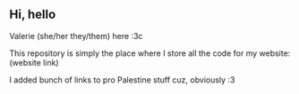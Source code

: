 ## Hi, hello

Valerie (she/her they/them) here :3c

This repository is simply the place where I store all the code for my website: (website link)

I added bunch of links to pro Palestine stuff cuz, obviously :3